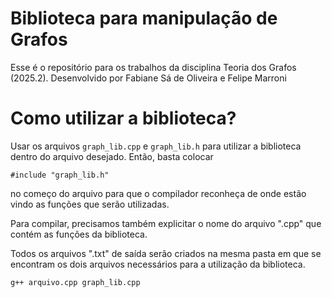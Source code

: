 # Biblioteca para manipulação de Grafos
Esse é o repositório para os trabalhos da disciplina Teoria dos Grafos (2025.2). Desenvolvido por Fabiane Sá de Oliveira e Felipe Marroni
# Como utilizar a biblioteca?

Usar os arquivos `graph_lib.cpp` e `graph_lib.h` para utilizar a biblioteca dentro do arquivo desejado. Então, basta colocar 

```
#include "graph_lib.h"
```

no começo do arquivo para que o compilador reconheça de onde estão vindo as funções que serão utilizadas.

Para compilar, precisamos também explicitar o nome do arquivo ".cpp" que contém as funções da biblioteca.

Todos os arquivos ".txt" de saída serão criados na mesma pasta em que se encontram os dois arquivos necessários para a utilização da biblioteca.

```
g++ arquivo.cpp graph_lib.cpp
```
